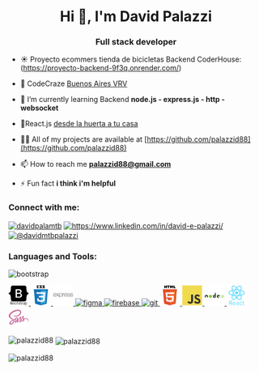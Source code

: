 <h1 align="center">Hi 👋, I'm David Palazzi</h1>
<h3 align="center">Full stack developer</h3>

- ☀️ Proyecto ecommers tienda de bicicletas Backend CoderHouse: (https://proyecto-backend-9f3q.onrender.com/) 
  
- 🔭 CodeCraze [Buenos Aires VRV](https://www.buenosairesvrv.com.ar/)

- 🌱 I’m currently learning Backend **node.js - express.js - http - websocket**

- 🔭React.js [desde la huerta a tu casa](https://proyecto-react-44970.web.app/)

- 👨‍💻 All of my projects are available at [https://github.com/palazzid88](https://github.com/palazzid88)

- 📫 How to reach me **palazzid88@gmail.com**

- ⚡ Fun fact **i think i'm helpful**

<h3 align="left">Connect with me:</h3>
<p align="left">
<a href="https://twitter.com/davidpalamtb" target="blank"><img align="center" src="https://raw.githubusercontent.com/rahuldkjain/github-profile-readme-generator/master/src/images/icons/Social/twitter.svg" alt="davidpalamtb" height="30" width="40" /></a>
<a href="https://linkedin.com/in/https://www.linkedin.com/in/david-e-palazzi/" target="blank"><img align="center" src="https://raw.githubusercontent.com/rahuldkjain/github-profile-readme-generator/master/src/images/icons/Social/linked-in-alt.svg" alt="https://www.linkedin.com/in/david-e-palazzi/" height="30" width="40" /></a>
<a href="https://instagram.com/@davidmtbpalazzi" target="blank"><img align="center" src="https://raw.githubusercontent.com/rahuldkjain/github-profile-readme-generator/master/src/images/icons/Social/instagram.svg" alt="@davidmtbpalazzi" height="30" width="40" /></a>
</p>

<h3 align="left">Languages and Tools:</h3>
<img src="https://img.icons8.com/?size=256&id=20909&format=png" alt="bootstrap" width="40" height="40"/>
<p align="left"> <a href="https://getbootstrap.com" target="_blank" rel="noreferrer"> <img src="https://raw.githubusercontent.com/devicons/devicon/master/icons/bootstrap/bootstrap-plain-wordmark.svg" alt="bootstrap" width="40" height="40"/> </a> <a href="https://www.w3schools.com/css/" target="_blank" rel="noreferrer"> <img src="https://raw.githubusercontent.com/devicons/devicon/master/icons/css3/css3-original-wordmark.svg" alt="css3" width="40" height="40"/> </a> <a href="https://expressjs.com" target="_blank" rel="noreferrer"> <img src="https://raw.githubusercontent.com/devicons/devicon/master/icons/express/express-original-wordmark.svg" alt="express" width="40" height="40"/> </a> <a href="https://www.figma.com/" target="_blank" rel="noreferrer"> <img src="https://www.vectorlogo.zone/logos/figma/figma-icon.svg" alt="figma" width="40" height="40"/> </a> <a href="https://firebase.google.com/" target="_blank" rel="noreferrer"> <img src="https://www.vectorlogo.zone/logos/firebase/firebase-icon.svg" alt="firebase" width="40" height="40"/> </a> <a href="https://git-scm.com/" target="_blank" rel="noreferrer"> <img src="https://www.vectorlogo.zone/logos/git-scm/git-scm-icon.svg" alt="git" width="40" height="40"/> </a> <a href="https://www.w3.org/html/" target="_blank" rel="noreferrer"> <img src="https://raw.githubusercontent.com/devicons/devicon/master/icons/html5/html5-original-wordmark.svg" alt="html5" width="40" height="40"/> </a> <a href="https://developer.mozilla.org/en-US/docs/Web/JavaScript" target="_blank" rel="noreferrer"> <img src="https://raw.githubusercontent.com/devicons/devicon/master/icons/javascript/javascript-original.svg" alt="javascript" width="40" height="40"/> </a> <a href="https://nodejs.org" target="_blank" rel="noreferrer"> <img src="https://raw.githubusercontent.com/devicons/devicon/master/icons/nodejs/nodejs-original-wordmark.svg" alt="nodejs" width="40" height="40"/> </a> <a href="https://reactjs.org/" target="_blank" rel="noreferrer"> <img src="https://raw.githubusercontent.com/devicons/devicon/master/icons/react/react-original-wordmark.svg" alt="react" width="40" height="40"/> </a> <a href="https://sass-lang.com" target="_blank" rel="noreferrer"> <img src="https://raw.githubusercontent.com/devicons/devicon/master/icons/sass/sass-original.svg" alt="sass" width="40" height="40"/> </a> </p>

<p><img align="left" src="https://github-readme-stats.vercel.app/api/top-langs?username=palazzid88&show_icons=true&locale=en&layout=compact" alt="palazzid88" /></p>

<p>&nbsp;<img align="center" src="https://github-readme-stats.vercel.app/api?username=palazzid88&show_icons=true&locale=en" alt="palazzid88" /></p>

<p><img align="center" src="https://github-readme-streak-stats.herokuapp.com/?user=palazzid88&" alt="palazzid88" /></p>

